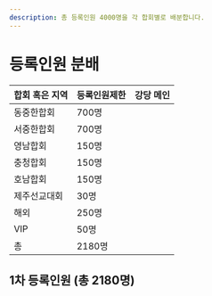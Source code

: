 ```yaml
---
description: 총 등록인원 4000명을 각 합회별로 배분합니다.
---
```


# 등록인원 분배

| 합회 혹은 지역 | 등록인원제한 | 강당 메인 |
| -------- | ------ | ----- |
| 동중한합회    | 700명   |       |
| 서중한합회    | 700명   |       |
| 영남합회     | 150명   |       |
| 충청합회     | 150명   |       |
| 호남합회     | 150명   |       |
| 제주선교대회   | 30명    |       |
| 해외       | 250명   |       |
| VIP      | 50명    |       |
| 총        | 2180명  |       |

## 1차 등록인원 (총 2180명)
